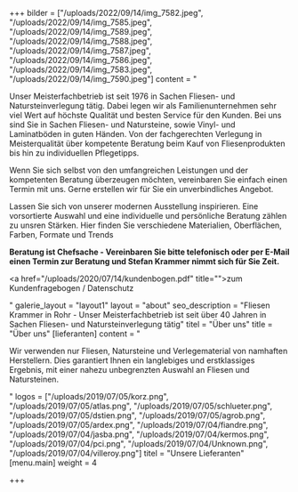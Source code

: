 +++
bilder = ["/uploads/2022/09/14/img_7582.jpeg", "/uploads/2022/09/14/img_7585.jpeg", "/uploads/2022/09/14/img_7589.jpeg", "/uploads/2022/09/14/img_7588.jpeg", "/uploads/2022/09/14/img_7587.jpeg", "/uploads/2022/09/14/img_7586.jpeg", "/uploads/2022/09/14/img_7583.jpeg", "/uploads/2022/09/14/img_7590.jpeg"]
content = "<p>Unser Meisterfachbetrieb ist seit 1976 in Sachen Fliesen- und Natursteinverlegung tätig. Dabei legen wir als Familienunternehmen sehr viel Wert auf höchste Qualität und besten Service für den Kunden. Bei uns sind Sie in Sachen Fliesen- und Natursteine, sowie Vinyl- und Laminatböden in guten Händen. Von der fachgerechten Verlegung in Meisterqualität über kompetente Beratung beim Kauf von Fliesenprodukten bis hin zu individuellen Pflegetipps.</p><p>Wenn Sie sich selbst von den umfangreichen Leistungen und der kompetenten Beratung überzeugen möchten, vereinbaren Sie einfach einen Termin mit uns. Gerne erstellen wir für Sie ein unverbindliches Angebot.</p><p>Lassen Sie sich von unserer modernen Ausstellung inspirieren. Eine vorsortierte Auswahl und eine individuelle und persönliche Beratung zählen zu unsren Stärken. Hier finden Sie verschiedene Materialien, Oberflächen, Farben, Formate und Trends</p><p><strong>Beratung ist Chefsache - Vereinbaren Sie bitte telefonisch oder per E-Mail einen Termin zur Beratung und Stefan Krammer nimmt sich für Sie Zeit.</strong></p><p><a href=\"/uploads/2020/07/14/kundenbogen.pdf\" title=\"\">zum Kundenfragebogen / Datenschutz</a></p><p></p>"
galerie_layout = "layout1"
layout = "about"
seo_description = "Fliesen Krammer in Rohr - Unser Meisterfachbetrieb ist seit über 40 Jahren in Sachen Fliesen- und Natursteinverlegung tätig"
titel = "Über uns"
title = "Über uns"
[lieferanten]
content = "<p>Wir verwenden nur Fliesen, Natursteine und Verlegematerial von namhaften Herstellern. Dies garantiert Ihnen ein langlebiges und erstklassiges Ergebnis, mit einer nahezu unbegrenzten Auswahl an Fliesen und Natursteinen.</p>"
logos = ["/uploads/2019/07/05/korz.png", "/uploads/2019/07/05/atlas.png", "/uploads/2019/07/05/schlueter.png", "/uploads/2019/07/05/dstien.png", "/uploads/2019/07/05/agrob.png", "/uploads/2019/07/05/ardex.png", "/uploads/2019/07/04/fiandre.png", "/uploads/2019/07/04/jasba.png", "/uploads/2019/07/04/kermos.png", "/uploads/2019/07/04/pci.png", "/uploads/2019/07/04/Unknown.png", "/uploads/2019/07/04/villeroy.png"]
titel = "Unsere Lieferanten"
[menu.main]
weight = 4

+++
